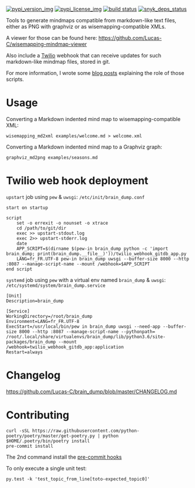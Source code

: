 [![pypi\_version\_img](https://img.shields.io/pypi/v/brain_dump.svg?style=flat)](https://pypi.python.org/pypi/brain_dump) [![pypi\_license\_img](https://img.shields.io/pypi/l/brain_dump.svg?style=flat)](https://pypi.python.org/pypi/brain_dump)
[![build status](https://github.com/Lucas-C/brain_dump/workflows/build/badge.svg)](https://github.com/Lucas-C/brain_dump/actions?query=branch%3Amaster) [![snyk\_deps\_status](https://snyk.io/test/github/lucas-c/brain_dump/badge.svg)](https://snyk.io/test/github/lucas-c/brain_dump)

Tools to generate mindmaps compatible from markdown-like text files,
either as PNG with graphviz or as wisemapping-compatible XMLs.

A viewer for those can be found here: <https://github.com/Lucas-C/wisemapping-mindmap-viewer>

Also include a [Twilio](<https://www.twilio.com>) webhook that can
receive updates for such markdown-like mindmap files, stored in git.

For more information, I wrote some [blog posts](<https://chezsoi.org/lucas/blog/tag/mindmap.html>)
explaining the role of those scripts.

Usage
=====

Converting a Markdown indented mind map to wisemapping-compatible XML:

    wisemapping_md2xml examples/welcome.md > welcome.xml

Converting a Markdown indented mind map to a Graphviz graph:

    graphviz_md2png examples/seasons.md

Twilio web hook deployment
==========================

`upstart` job using `pew` & `uwsgi`: `/etc/init/brain_dump.conf`

    start on startup

    script
        set -o errexit -o nounset -o xtrace
        cd /path/to/git/dir
        exec >> upstart-stdout.log
        exec 2>> upstart-stderr.log
        date
        APP_SCRIPT=$(dirname $(pew-in brain_dump python -c 'import brain_dump; print(brain_dump.__file__)'))/twilio_webhook_gitdb_app.py
        LANG=fr_FR.UTF-8 pew-in brain_dump uwsgi --buffer-size 8000 --http :8087 --manage-script-name --mount /webhook=$APP_SCRIPT
    end script

`systemd` job using `pew` with a virtual env named `brain_dump` & `uwsgi`: `/etc/systemd/system/brain_dump.service`

    [Unit]
    Description=brain_dump

    [Service]
    WorkingDirectory=/root/brain_dump
    Environment=LANG=fr_FR.UTF-8
    ExecStart=/usr/local/bin/pew in brain_dump uwsgi --need-app --buffer-size 8000 --http :8087 --manage-script-name --pythonpath=
    /root/.local/share/virtualenvs/brain_dump/lib/python3.6/site-packages/brain_dump --mount /webhook=twilio_webhook_gitdb_app:application                                                                                                                      Restart=always


Changelog
=========

<https://github.com/Lucas-C/brain_dump/blob/master/CHANGELOG.md>

Contributing
============

    curl -sSL https://raw.githubusercontent.com/python-poetry/poetry/master/get-poetry.py | python
    $HOME/.poetry/bin/poetry install
    pre-commit install

The 2nd command install the [pre-commit hooks](http://pre-commit.com)

To only execute a single unit test:

    py.test -k 'test_topic_from_line[toto-expected_topic0]'
